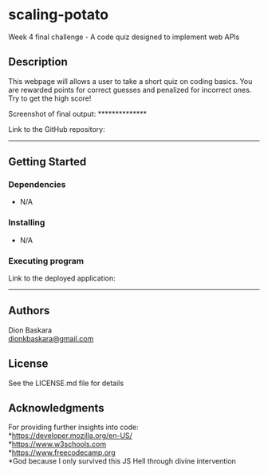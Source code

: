 # scaling-potato
Week 4 final challenge - A code quiz designed to implement web APIs

## Description

This webpage will allows a user to take a short quiz on coding basics. You are rewarded points for correct guesses and penalized for incorrect ones. Try to get the high score!

Screenshot of final output: **************

Link to the GitHub repository:  
********************

## Getting Started

### Dependencies

* N/A

### Installing

* N/A

### Executing program

Link to the deployed application:    
**************

## Authors

Dion Baskara  
dionkbaskara@gmail.com

## License

See the LICENSE.md file for details

## Acknowledgments

For providing further insights into code:    
*https://developer.mozilla.org/en-US/  
*https://www.w3schools.com  
*https://www.freecodecamp.org  
*God because I only survived this JS Hell through divine intervention
